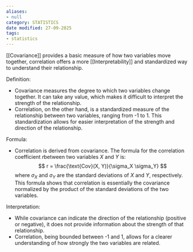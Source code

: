```yaml
---
aliases:
- null
category: STATISTICS
date modified: 27-09-2025
tags:
- statistics
---
```

[[Covariance]] provides a basic measure of how two variables move together, correlation offers a more [[Interpretability]] and standardized way to understand their relationship.

Definition:
   - Covariance measures the degree to which two variables change together. It can take any value, which makes it difficult to interpret the strength of the relationship.
   - Correlation, on the other hand, is a standardized measure of the relationship between two variables, ranging from -1 to 1. This standardization allows for easier interpretation of the strength and direction of the relationship.

Formula:
   - Correlation is derived from covariance. The formula for the correlation coefficient $r$between two variables $X$ and $Y$ is:
   $$
   r = \frac{\text{Cov}(X, Y)}{\sigma_X \sigma_Y}
   $$
   where $\sigma_X$ and $\sigma_Y$ are the standard deviations of $X$ and $Y$, respectively. This formula shows that correlation is essentially the covariance normalized by the product of the standard deviations of the two variables.

Interpretation:
   - While covariance can indicate the direction of the relationship (positive or negative), it does not provide information about the strength of that relationship. 
   - Correlation, being bounded between -1 and 1, allows for a clearer understanding of how strongly the two variables are related.
